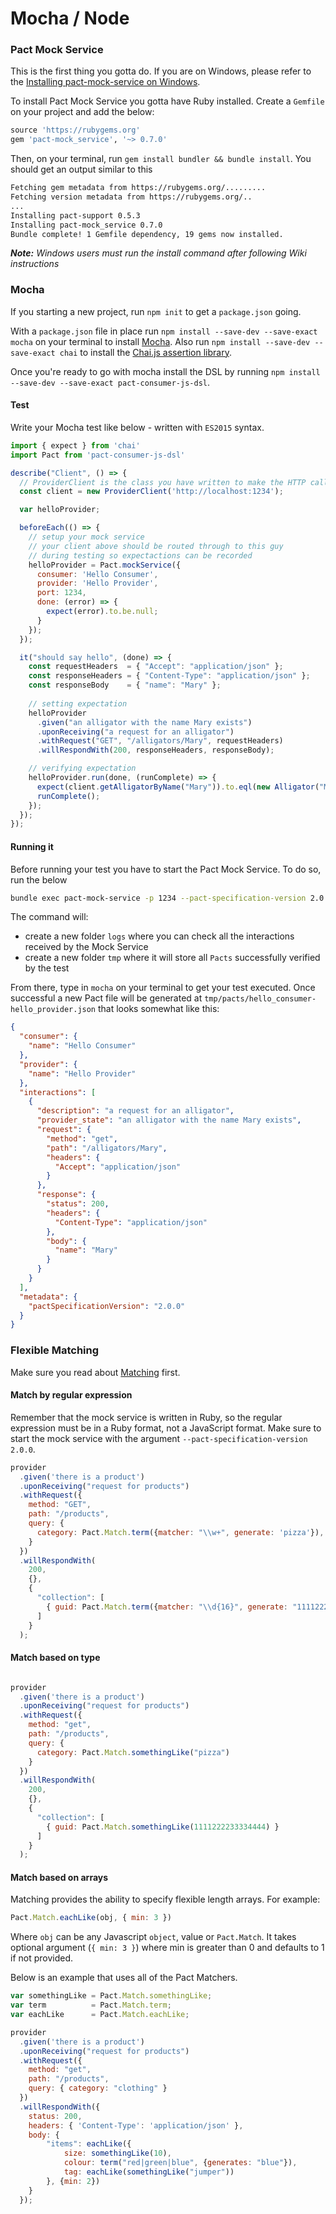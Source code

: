 # Mocha / Node

### Pact Mock Service
This is the first thing you gotta do. If you are on Windows, please refer to the [Installing pact-mock-service on Windows](https://github.com/bethesque/pact-mock_service/wiki/Installing-the-pact-mock_service-gem-on-Windows).

To install Pact Mock Service you gotta have Ruby installed. Create a `Gemfile` on your project and add the below:

```ruby
source 'https://rubygems.org'
gem 'pact-mock_service', '~> 0.7.0'
```

Then, on your terminal, run `gem install bundler && bundle install`. You should get an output similar to this

```bash
Fetching gem metadata from https://rubygems.org/.........
Fetching version metadata from https://rubygems.org/..
...
Installing pact-support 0.5.3
Installing pact-mock_service 0.7.0
Bundle complete! 1 Gemfile dependency, 19 gems now installed.
```

_**Note:** Windows users must run the install command after following Wiki instructions_

### Mocha
If you starting a new project, run `npm init` to get a `package.json` going.

With a `package.json` file in place run `npm install --save-dev --save-exact mocha` on your terminal to install [Mocha](https://mochajs.org/). Also run `npm install --save-dev --save-exact chai` to install the [Chai.js assertion library](http://chaijs.com/).

Once you're ready to go with mocha install the DSL by running `npm install --save-dev --save-exact pact-consumer-js-dsl`.

#### Test
Write your Mocha test like below - written with `ES2015` syntax.

```javascript
import { expect } from 'chai'
import Pact from 'pact-consumer-js-dsl'

describe("Client", () => {
  // ProviderClient is the class you have written to make the HTTP calls to the provider
  const client = new ProviderClient('http://localhost:1234');

  var helloProvider;

  beforeEach(() => {
    // setup your mock service
    // your client above should be routed through to this guy
    // during testing so expectactions can be recorded
    helloProvider = Pact.mockService({
      consumer: 'Hello Consumer',
      provider: 'Hello Provider',
      port: 1234,
      done: (error) => {
        expect(error).to.be.null;
      }
    });
  });

  it("should say hello", (done) => {
    const requestHeaders  = { "Accept": "application/json" };
    const responseHeaders = { "Content-Type": "application/json" };
    const responseBody    = { "name": "Mary" };
    
    // setting expectation
    helloProvider
      .given("an alligator with the name Mary exists")
      .uponReceiving("a request for an alligator")
      .withRequest("GET", "/alligators/Mary", requestHeaders)
      .willRespondWith(200, responseHeaders, responseBody);

    // verifying expectation
    helloProvider.run(done, (runComplete) => {
      expect(client.getAlligatorByName("Mary")).to.eql(new Alligator("Mary"));
      runComplete();
    });
  });
});
```

#### Running it
Before running your test you have to start the Pact Mock Service. To do so, run the below
```bash
bundle exec pact-mock-service -p 1234 --pact-specification-version 2.0.0 -l logs/pact.logs --pact-dir tmp/pacts
```
The command will:
* create a new folder `logs` where you can check all the interactions received by the Mock Service
* create a new folder `tmp` where it will store all `Pacts` successfully verified by the test

From there, type in `mocha` on your terminal to get your test executed. Once successful a new Pact file will be generated at `tmp/pacts/hello_consumer-hello_provider.json` that looks somewhat like this:
```json
{
  "consumer": {
    "name": "Hello Consumer"
  },
  "provider": {
    "name": "Hello Provider"
  },
  "interactions": [
    {
      "description": "a request for an alligator",
      "provider_state": "an alligator with the name Mary exists",
      "request": {
        "method": "get",
        "path": "/alligators/Mary",
        "headers": {
          "Accept": "application/json"
        }
      },
      "response": {
        "status": 200,
        "headers": {
          "Content-Type": "application/json"
        },
        "body": {
          "name": "Mary"
        }
      }
    }
  ],
  "metadata": {
    "pactSpecificationVersion": "2.0.0"
  }
}
```

### Flexible Matching
Make sure you read about [Matching](../matching.md) first.

#### Match by regular expression
Remember that the mock service is written in Ruby, so the regular expression must be in a Ruby format, not a JavaScript format. Make sure to start the mock service with the argument `--pact-specification-version 2.0.0`.

```javascript
provider
  .given('there is a product')
  .uponReceiving("request for products")
  .withRequest({
    method: "GET",
    path: "/products",
    query: {
      category: Pact.Match.term({matcher: "\\w+", generate: 'pizza'}),
    }
  })
  .willRespondWith(
    200,
    {},
    {
      "collection": [
        { guid: Pact.Match.term({matcher: "\\d{16}", generate: "1111222233334444"}) }
      ]
    }
  );
```

#### Match based on type
```javascript

provider
  .given('there is a product')
  .uponReceiving("request for products")
  .withRequest({
    method: "get",
    path: "/products",
    query: {
      category: Pact.Match.somethingLike("pizza")
    }
  })
  .willRespondWith(
    200,
    {},
    {
      "collection": [
        { guid: Pact.Match.somethingLike(1111222233334444) }
      ]
    }
  );
```

#### Match based on arrays
Matching provides the ability to specify flexible length arrays. For example:

```javascript
Pact.Match.eachLike(obj, { min: 3 })
```

Where `obj` can be any Javascript `object`, value or `Pact.Match`. It takes optional argument (`{ min: 3 }`) where min is greater than 0 and defaults to 1 if not provided. 

Below is an example that uses all of the Pact Matchers.

```javascript
var somethingLike = Pact.Match.somethingLike;
var term          = Pact.Match.term;
var eachLike      = Pact.Match.eachLike;

provider
  .given('there is a product')
  .uponReceiving("request for products")
  .withRequest({
    method: "get",
    path: "/products",
    query: { category: "clothing" }
  })
  .willRespondWith({
    status: 200,
    headers: { 'Content-Type': 'application/json' },
    body: {
        "items": eachLike({
            size: somethingLike(10),
            colour: term("red|green|blue", {generates: "blue"}),
            tag: eachLike(somethingLike("jumper"))
        }, {min: 2})
    }
  });
```

